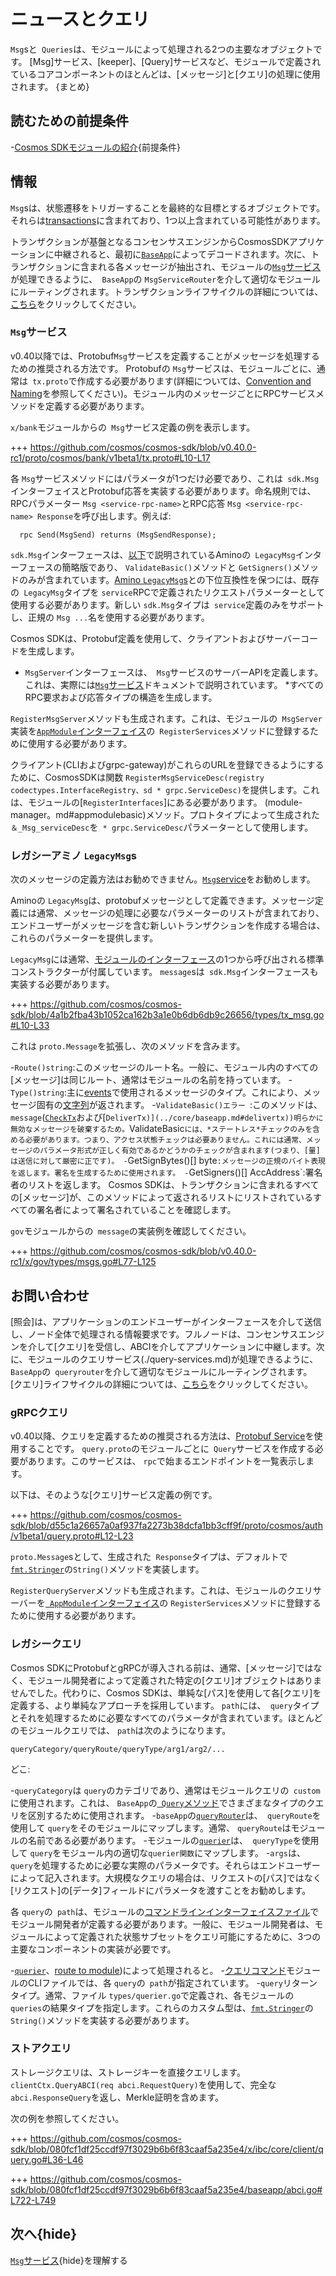 # ニュースとクエリ

`Msg`sと` Queries`は、モジュールによって処理される2つの主要なオブジェクトです。 [Msg]サービス、[keeper]、[Query]サービスなど、モジュールで定義されているコアコンポーネントのほとんどは、[メッセージ]と[クエリ]の処理に使用されます。 {まとめ}

## 読むための前提条件

-[Cosmos SDKモジュールの紹介](。/intro.md){前提条件}

## 情報

`Msg`sは、状態遷移をトリガーすることを最終的な目標とするオブジェクトです。それらは[transactions](../core/transactions.md)に含まれており、1つ以上含まれている可能性があります。

トランザクションが基盤となるコンセンサスエンジンからCosmosSDKアプリケーションに中継されると、最初に[`BaseApp`](../core/baseapp.md)によってデコードされます。次に、トランザクションに含まれる各メッセージが抽出され、モジュールの[`Msg`サービス](./msg-services.md)が処理できるように、` BaseApp`の `MsgServiceRouter`を介して適切なモジュールにルーティングされます。トランザクションライフサイクルの詳細については、[こちら](../basics/tx-lifecycle.md)をクリックしてください。

### `Msg`サービス

v0.40以降では、Protobuf`Msg`サービスを定義することがメッセージを処理するための推奨される方法です。 Protobufの `Msg`サービスは、モジュールごとに、通常は` tx.proto`で作成する必要があります(詳細については、[Convention and Naming](../core/encoding.md#faq)を参照してください)。モジュール内のメッセージごとにRPCサービスメソッドを定義する必要があります。

`x/bank`モジュールからの` Msg`サービス定義の例を表示します。

+++ https://github.com/cosmos/cosmos-sdk/blob/v0.40.0-rc1/proto/cosmos/bank/v1beta1/tx.proto#L10-L17

各 `Msg`サービスメソッドにはパラメータが1つだけ必要であり、これは` sdk.Msg`インターフェイスとProtobuf応答を実装する必要があります。命名規則では、RPCパラメーター `Msg <service-rpc-name>`とRPC応答 `Msg <service-rpc-name> Response`を呼び出します。例えば: 

```
  rpc Send(MsgSend) returns (MsgSendResponse);
```

`sdk.Msg`インターフェースは、[以下](#legacy-amino-msgs)で説明されているAminoの` LegacyMsg`インターフェースの簡略版であり、 `ValidateBasic()`メソッドと `GetSigners()`メソッドのみが含まれています。[Amino `LegacyMsg`s](#legacy-amino-msgs)との下位互換性を保つには、既存の` LegacyMsg`タイプを `service`RPCで定義されたリクエストパラメーターとして使用する必要があります。新しい `sdk.Msg`タイプは` service`定義のみをサポートし、正規の `Msg ...`名を使用する必要があります。

Cosmos SDKは、Protobuf定義を使用して、クライアントおよびサーバーコードを生成します。

* `MsgServer`インターフェースは、` Msg`サービスのサーバーAPIを定義します。これは、実際には[`Msg`サービス](./msg-services.md)ドキュメントで説明されています。
*すべてのRPC要求および応答タイプの構造を生成します。

`RegisterMsgServer`メソッドも生成されます。これは、モジュールの` MsgServer`実装を[`AppModule`インターフェイス](./module-manager.md#appmodule)の` RegisterServices`メソッドに登録するために使用する必要があります。

クライアント(CLIおよびgrpc-gateway)がこれらのURLを登録できるようにするために、CosmosSDKは関数 `RegisterMsgServiceDesc(registry codectypes.InterfaceRegistry、sd * grpc.ServiceDesc)`を提供します。これは、モジュールの[`RegisterInterfaces`]にある必要があります。 (module-manager。md#appmodulebasic)メソッド。プロトタイプによって生成された `＆_Msg_serviceDesc`を` * grpc.ServiceDesc`パラメーターとして使用します。

### レガシーアミノ `LegacyMsg`s

次のメッセージの定義方法はお勧めできません。[`Msg`service](#msg-services)をお勧めします。

Aminoの `LegacyMsg`は、protobufメッセージとして定義できます。メッセージ定義には通常、メッセージの処理に必要なパラメーターのリストが含まれており、エンドユーザーがメッセージを含む新しいトランザクションを作成する場合は、これらのパラメーターを提供します。

`LegacyMsg`には通常、[モジュールのインターフェース](./module-interfaces.md)の1つから呼び出される標準コンストラクターが付属しています。 `message`sは` sdk.Msg`インターフェースも実装する必要があります。

+++ https://github.com/cosmos/cosmos-sdk/blob/4a1b2fba43b1052ca162b3a1e0b6db6db9c26656/types/tx_msg.go#L10-L33

これは `proto.Message`を拡張し、次のメソッドを含みます。

-`Route()string`:このメッセージのルート名。一般に、モジュール内のすべての[メッセージ]は同じルート、通常はモジュールの名前を持っています。
-`Type()string`:主に[events](../core/events.md)で使用されるメッセージのタイプ。これにより、メッセージ固有の[文字列](通常はメッセージ自体の額面)が返されます。
-`ValidateBasic()エラー `:このメソッドは、` message`([`CheckTx`](../core/baseapp.md#checktx)および[` DeliverTx)](../core/baseapp.md#delivertx))明らかに無効なメッセージを破棄するため。 `ValidateBasic`には、*ステートレス*チェックのみを含める必要があります。つまり、アクセス状態チェックは必要ありません。これには通常、メッセージのパラメータ形式が正しく有効であるかどうかのチェックが含まれます(つまり、[量]は送信に対して厳密に正です)。
-`GetSignBytes()[] byte`:メッセージの正規のバイト表現を返します。署名を生成するために使用されます。
-`GetSigners()[] AccAddress`:署名者のリストを返します。 Cosmos SDKは、トランザクションに含まれるすべての[メッセージ]が、このメソッドによって返されるリストにリストされているすべての署名者によって署名されていることを確認します。

`gov`モジュールからの` message`の実装例を確認してください。

+++ https://github.com/cosmos/cosmos-sdk/blob/v0.40.0-rc1/x/gov/types/msgs.go#L77-L125

## お問い合わせ

[照会]は、アプリケーションのエンドユーザーがインターフェースを介して送信し、ノード全体で処理される情報要求です。フルノードは、コンセンサスエンジンを介して[クエリ]を受信し、ABCIを介してアプリケーションに中継します。次に、モジュールのクエリサービス(./query-services.md)が処理できるように、 `BaseApp`の` queryrouter`を介して適切なモジュールにルーティングされます。 [クエリ]ライフサイクルの詳細については、[こちら](../basics/query-lifecycle.md)をクリックしてください。

### gRPCクエリ

v0.40以降、クエリを定義するための推奨される方法は、[Protobuf Service](https://developers.google.com/protocol-buffers/docs/proto#services)を使用することです。 `query.proto`のモジュールごとに` Query`サービスを作成する必要があります。このサービスは、 `rpc`で始まるエンドポイントを一覧表示します。

以下は、そのような[クエリ]サービス定義の例です。

+++ https://github.com/cosmos/cosmos-sdk/blob/d55c1a26657a0af937fa2273b38dcfa1bb3cff9f/proto/cosmos/auth/v1beta1/query.proto#L12-L23

`proto.Message`sとして、生成された` Response`タイプは、デフォルトで[`fmt.Stringer`](https://golang.org/pkg/fmt/#Stringer)の` String() `メソッドを実装します。

`RegisterQueryServer`メソッドも生成されます。これは、モジュールのクエリサーバーを[` AppModule`インターフェイス](./module-manager.md#appmodule)の `RegisterServices`メソッドに登録するために使用する必要があります。

### レガシークエリ

Cosmos SDKにProtobufとgRPCが導入される前は、通常、[メッセージ]ではなく、モジュール開発者によって定義された特定の[クエリ]オブジェクトはありませんでした。代わりに、Cosmos SDKは、単純な[パス]を使用して各[クエリ]を定義する、より単純なアプローチを採用しています。 `path`には、` query`タイプとそれを処理するために必要なすべてのパラメータが含まれています。ほとんどのモジュールクエリでは、 `path`は次のようになります。

```
queryCategory/queryRoute/queryType/arg1/arg2/...
```

どこ:

-`queryCategory`は `query`のカテゴリであり、通常はモジュールクエリの` custom`に使用されます。これは、 `BaseApp`の[` Query`メソッド](../core/baseapp.md#query)でさまざまなタイプのクエリを区別するために使用されます。
-`baseApp`の[`queryRouter`](../core/baseapp.md#query-routing)は、` queryRoute`を使用して `query`をそのモジュールにマップします。通常、 `queryRoute`はモジュールの名前である必要があります。
-モジュールの[`querier`](./query-services.md#legacy-queriers)は、` queryType`を使用して `query`をモジュール内の適切な` querier関数 `にマップします。
-`args`は、 `query`を処理するために必要な実際のパラメータです。それらはエンドユーザーによって記入されます。大規模なクエリの場合は、リクエストの[パス]ではなく[リクエスト]の[データ]フィールドにパラメータを渡すことをお勧めします。

各 `query`の` path`は、モジュールの[コマンドラインインターフェイスファイル](./module-interfaces.md#query-commands)でモジュール開発者が定義する必要があります。一般に、モジュール開発者は、モジュールによって定義された状態サブセットをクエリ可能にするために、3つの主要なコンポーネントの実装が必要です。

-[`querier`](./query-services.md#legacy-queriers)、[route to module](../core/baseapp.md#query-routing))によって処理されると。
-[クエリコマンド](。/module-interfaces.md#query-commands)モジュールのCLIファイルでは、各 `query`の` path`が指定されています。
-`query`リターンタイプ。通常、ファイル `types/querier.go`で定義され、各モジュールの` queries`の結果タイプを指定します。これらのカスタム型は、[`fmt.Stringer`](https://golang.org/pkg/fmt/#Stringer)の` String() `メソッドを実装する必要があります。

### ストアクエリ

ストレージクエリは、ストレージキーを直接クエリします。 `clientCtx.QueryABCI(req abci.RequestQuery)`を使用して、完全な `abci.ResponseQuery`を返し、Merkle証明を含めます。

次の例を参照してください。

+++ https://github.com/cosmos/cosmos-sdk/blob/080fcf1df25ccdf97f3029b6b6f83caaf5a235e4/x/ibc/core/client/query.go#L36-L46

+++ https://github.com/cosmos/cosmos-sdk/blob/080fcf1df25ccdf97f3029b6b6f83caaf5a235e4/baseapp/abci.go#L722-L749

## 次へ{hide}

[`Msg`サービス](./msg-services.md){hide}を理解する 